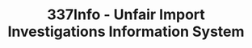 ---
bigquery: https://console.cloud.google.com/bigquery?p=patents-public-data&d=usitc_investigations&page=dataset&project=sheets-management-319211
citation: US International Trade Commission 337Info Unfair Import Investigations Information
  System
contributors: US International Trade Comission
cost: None
description: US International Trade Commission 337Info Unfair Import Investigations
  Information System contains data on investigations done under Section 337. Section
  337 declares the infringement of certain statutory intellectual property rights
  and other forms of unfair competition in import trade to be unlawful practices.
  Most Section 337 investigations involve allegations of patent or registered trademark
  infringement.
documentation: FAQ and tutorial available on the site
last_edit: 04/13/2022, 09:43:13
location: https://pubapps2.usitc.gov/337external/
maintained_by: US International Trade Comission
schema_fields:
- dateComplaintFiled
- id
- docketNo
- investigationTermDate
- patentNumbers
- title
- publication_number
- actualStartDateEvidHear
- finalIdOnViolationDue
- teoIdDueDate
- complainant
- currentActiveALJ
- internalRemand
- markmanHearing
- investigationType
- copyrightNumbers
- finalDetViolation
- trademarkNumbers
- investigationNo
- dateCreated
- gcAttorney
- finalIdOnViolationIssue
- teoProceedingInvolved
- htsNumbers
- cafcAppeals
- aljAssigned
- scheduledEndDateEvidHear
- invUnfairAct
- actualEndDateEvidHear
- targetDate
- dateOfPublicationFrNotice
- patentNumber
- scheduledStartDateEvidHear
- lastUpdated
- ouiiParticipation
- currentStatus
- issueDateOtherNonFinal
- endDateMarkmanHearing
- teoIdIssueDate
- teoReliefGranted
- respondent
- finalDetNoViolation
- startDateMarkmanHearing
- ouiiAttorney
shortname: unfair_import_investigations
tags:
- import
- legal
- trade
timeframe: 2008-2021 (prior to 2008 downloadable as a JSON file)
title: 337Info - Unfair Import Investigations Information System
uuid: 2721f5ec-e599-4890-9265-9706719fc71e
---